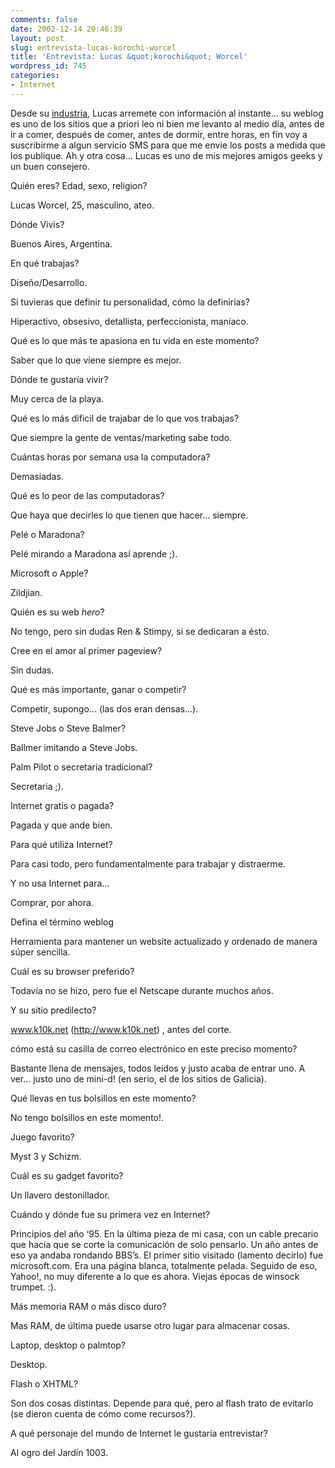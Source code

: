 ```yaml
---
comments: false
date: 2002-12-14 20:46:39
layout: post
slug: entrevista-lucas-korochi-worcel
title: 'Entrevista: Lucas &quot;korochi&quot; Worcel'
wordpress_id: 745
categories:
- Internet
---
```


Desde su [industria](http://www.korochi.com.ar), Lucas arremete con información al instante… su weblog es uno de los sitios que a priori leo ni bien me levanto al medio día, antes de ir a comer, después de comer, antes de dormir, entre horas, en fín voy a suscribirme a algun servicio SMS para que me envie los posts a medida que los publique. Ah y otra cosa… Lucas es uno de mis mejores amigos geeks y un buen consejero.





Quién eres? Edad, sexo, religion?




Lucas Worcel, 25, masculino, ateo.





Dónde Vivis?




Buenos Aires, Argentina.





En qué trabajas?




Diseño/Desarrollo.





Si tuvieras que definir tu personalidad, cómo la definirías?




Hiperactivo, obsesivo, detallista, perfeccionista, maníaco.





Qué es lo que más te apasiona en tu vida en este momento?




Saber que lo que viene siempre es mejor.





Dónde te gustaría vivir?




Muy cerca de la playa.





Qué es lo más dificil de trajabar de lo que vos trabajas?




Que siempre la gente de ventas/marketing sabe todo.





Cuántas horas por semana usa la computadora?




Demasiadas.





Qué es lo peor de las computadoras?




Que haya que decirles lo que tienen que hacer… siempre.





Pelé o Maradona?




Pelé mirando a Maradona así aprende ;).





Microsoft o Apple?




Zildjian.





Quién es su web _hero_?




No tengo, pero sin dudas Ren &#38; Stimpy, si se dedicaran a ésto.





Cree en el amor al primer pageview?




Sin dudas.





Qué es más importante, ganar o competir?




Competir, supongo… (las dos eran densas…).





Steve Jobs o Steve Balmer?




Ballmer imitando a Steve Jobs.





Palm Pilot o secretaria tradicional?




Secretaria ;).





Internet gratis o pagada?




Pagada y que ande bien.





Para qué utiliza Internet?




Para casi todo, pero fundamentalmente para trabajar y distraerme.





Y no usa Internet para…




Comprar, por ahora.





Defina el término weblog




Herramienta para mantener un website actualizado y ordenado de manera súper sencilla.





Cuál es su browser preferido?




Todavía no se hizo, pero fue el Netscape durante muchos años.





Y su sitio predilecto?




www.k10k.net (http://www.k10k.net) , antes del corte.





cómo está su casilla de correo electrónico en este preciso momento?




Bastante llena de mensajes, todos leídos y justo acaba de entrar uno. A ver… justo uno de mini-d! (en serio, el de los sitios de Galicia).





Qué llevas en tus bolsillos en este momento?




No tengo bolsillos en este momento!.





Juego favorito?




Myst 3 y Schizm.





Cuál es su gadget favorito?




Un llavero destonillador.





Cuándo y dónde fue su primera vez en Internet?




Principios del año &#8216;95. En la última pieza de mi casa, con un cable precario que hacía que se corte la comunicación de solo pensarlo. Un año antes de eso ya andaba rondando BBS’s. El primer sitio visitado (lamento decirlo) fue microsoft.com. Era una página blanca, totalmente pelada. Seguido de eso, Yahoo!, no muy diferente a lo que es ahora. Viejas épocas de winsock trumpet. :).





Más memoria RAM o más disco duro?




Mas RAM, de última puede usarse otro lugar para almacenar cosas.





Laptop, desktop o palmtop?




Desktop.





Flash o XHTML?




Son dos cosas distintas. Depende para qué, pero al flash trato de evitarlo (se dieron cuenta de cómo come recursos?).





A qué personaje del mundo de Internet le gustaría entrevistar?




Al ogro del Jardín 1003.




 
